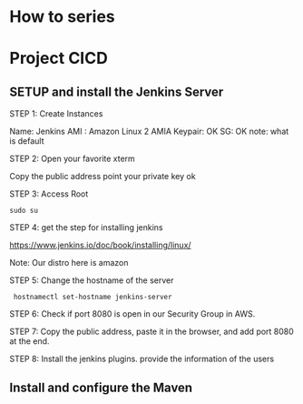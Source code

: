 # How to series
# Project CICD

## SETUP and install the Jenkins Server

STEP 1: Create Instances 

Name: Jenkins
AMI : Amazon Linux 2 AMIA
Keypair: OK
SG: OK note: what is default


STEP 2: Open your favorite xterm

Copy the  public address
point your private key
ok

STEP 3: Access Root
```
sudo su
```
 

STEP 4: get the step for installing jenkins

https://www.jenkins.io/doc/book/installing/linux/

Note: Our distro here is amazon 

STEP 5: Change the hostname of the server

```
 hostnamectl set-hostname jenkins-server
```

STEP 6: Check if port 8080 is open in our Security Group in AWS.

STEP 7: Copy the public address, paste it in the browser, and add port 8080 at the end.

STEP 8: Install the jenkins plugins. provide the information of the users



## Install and configure the Maven



